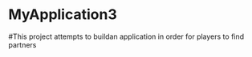 # MyApplication3
#This project attempts to buildan application in order for players to find partners
